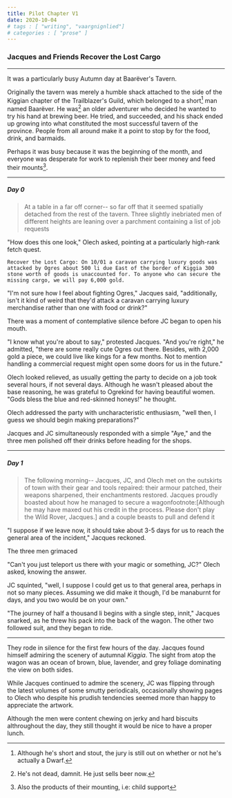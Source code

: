 ```yaml
---
title: Pilot Chapter V1
date: 2020-10-04
# tags : [ "writing", "vaargnignlied"]
# categories : [ "prose" ]
---
```


### Jacques and Friends Recover the Lost Cargo 
---

It was a particularly busy Autumn day at Baarëver's Tavern. 

Originally the tavern was merely a humble shack attached to the side of the Kiggian chapter of the Trailblazer's Guild, which belonged to a short[^1] man named Baarëver. He was[^2] an older adventurer who decided he wanted to try his hand at brewing beer. He tried, and succeeded, and his shack ended up growing into what constituted the most successful tavern of the province. People from all around make it a point to stop by for the food, drink, and barmaids.

Perhaps it was busy because it was the beginning of the month, and everyone was desperate for work to replenish their beer money and feed their mounts[^3]. 

---

##### Day 0

>At a table in a far off corner-- so far off that it seemed spatially detached from the rest of the tavern. Three slightly inebriated men of different heights are leaning over a parchment containing a list of job requests

"How does this one look," Olech asked, pointing at a particularly high-rank fetch quest.

```
Recover the Lost Cargo: On 10/01 a caravan carrying luxury goods was attacked by Ogres about 500 li due East of the border of Kiggia 300 stone worth of goods is unaccounted for. To anyone who can secure the missing cargo, we will pay 6,000 gold.
```

"I'm not sure how I feel about fighting Ogres," Jacques said, "additionally, isn't it kind of weird that they'd attack a caravan carrying luxury merchandise rather than one with food or drink?"

There was a moment of contemplative silence before JC began to open his mouth.

"I know what you're about to say," protested Jacques. "And you're right," he admitted, "there are some really cute Ogres out there. Besides, with 2,000 gold a piece, we could live like kings for a few months. Not to mention handling a commercial request might open some doors for us in the future."

Olech looked relieved, as usually getting the party to decide on a job took several hours, if not several days. Although he wasn't pleased about the base reasoning, he was grateful to Ogrekind for having beautiful women. "Gods bless the blue and red-skinned honeys!" he thought.

Olech addressed the party with uncharacteristic enthusiasm, "well then, I guess we should begin making preparations?"

Jacques and JC simultaneously responded with a simple "Aye," and the three men polished off their drinks before heading for the shops.

---

##### Day 1

>The following morning-- Jacques, JC, and Olech met on the outskirts of town with their gear and tools repaired: their armour patched, their weapons sharpened, their enchantments restored. Jacques proudly boasted about how he managed to secure a wagonfootnote:[Although he may have maxed out his credit in the process. Please don't play the Wild Rover, Jacques.] and a couple beasts to pull and defend it

"I suppose if we leave now, it should take about 3-5 days for us to reach the general area of the incident," Jacques reckoned. 

The three men grimaced

"Can't you just teleport us there with your magic or something, JC?" Olech asked, knowing the answer.

JC squinted, "well, I suppose I could get us to that general area, perhaps in not so many pieces. Assuming we did make it though, I'd be manaburnt for days, and you two would be on your own."

"The journey of half a thousand li begins with a single step, innit," Jacques snarked, as he threw his pack into the back of the wagon. The other two followed suit, and they began to ride. 

---

They rode in silence for the first few hours of the day. Jacques found himself admiring the scenery of autumnal *Kiggia*. The sight from atop the wagon was an ocean of brown, blue, lavender, and grey foliage dominating the view on both sides.

While Jacques continued to admire the scenery, JC was flipping through the latest volumes of some smutty periodicals, occasionally showing pages to Olech who despite his prudish tendencies seemed more than happy to appreciate the artwork. 

Although the men were content chewing on jerky and hard biscuits althroughout the day, they still thought it would be nice to have a proper lunch. 

[^1]: Although he's short and stout, the jury is still out on whether or not he's actually a Dwarf.
[^2]: He's not dead, damnit. He just sells beer now.
[^3]: Also the products of their mounting, i.e: child support